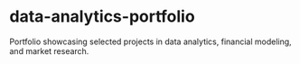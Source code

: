 # data-analytics-portfolio
Portfolio showcasing selected projects in data analytics, financial modeling, and market research.
